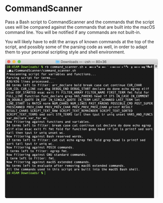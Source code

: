 # CommandScanner
Pass a Bash script to CommandScanner and the commands that the script uses will be compared against the commands that are built into the macOS command line. You will be notified if any commands are not built-in.

You will likely have to edit the arrays of known commands at the top of the script, and possibly some of the parsing code as well, in order to adapt them to your personal scripting style and shell environment.

![Preview](https://github.com/Amethyst-Software/command-scanner/blob/main/preview.png)